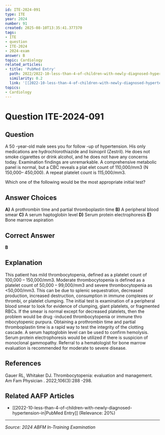 ```yaml
---
id: ITE-2024-091
type: ITE
year: 2024
number: 91
created: 2025-08-10T13:35:41.377370
tags:
- ITE
- question
- ITE-2024
- 2024-exam
answer: B
topic: Cardiology
related_articles:
- title: 'PubMed Entry'
  path: 2022/2022-10-less-than-4-of-children-with-newly-diagnosed-hypertension-in.md
  similarity: 0.2
  link: '[[2022-10-less-than-4-of-children-with-newly-diagnosed-hypertension-in|PubMed Entry]]'
topics:
- Cardiology
---
```


# Question ITE-2024-091

## Question
A 50 -year-old male sees you for follow -up of hypertension. His only medications are 
hydrochlorothiazide and lisinopril (Zestril). He does not smoke cigarettes or drink alcohol, and he 
does not have any concerns today. Examination findings are unremarkable. A comprehensive 
metabolic panel is normal, but a CBC reveals a plat elet count of 110,000/mm3 (N 150,000– 450,000). 
A repeat platelet count is 115,000/mm3. 
 
Which one of the following would be the most appropriate initial test?

## Answer Choices
**A)** A prothrombin time and partial thromboplastin time
**B)** A peripheral blood smear
**C)** A serum haptoglobin level
**D)** Serum protein electrophoresis
**E)** Bone marrow aspiration

## Correct Answer
**B**

## Explanation
This patient has mild thrombocytopenia, defined as a platelet count of 100,000 – 150,000/mm3. Moderate thrombocytopenia is defined as a platelet count of 50,000 – 99,000/mm3 and severe thrombocytopenia as <50,000/mm3. This can be due to splenic sequestration, decreased production, increased destruction, consumption in immune complexes or thrombi, or platelet clumping. The initial test is examination of a peripheral blood smear to look for evidence of clumping, giant platelets, or fragmented RBCs. If the smear is normal except for decreased platelets, then the problem would be drug -induced thrombocytopenia or immune thro mbocytopenic purpura. Obtaining a prothrombin time and partial thromboplastin time is a rapid way to test the integrity of the clotting cascade. A serum haptoglobin level can be used to confirm hemolysis. Serum protein electrophoresis would be utilized if there is suspicion of monoclonal gammopathy. Referral to a hematologist for bone marrow evaluation is recommended for moderate to severe disease.

## References
Gauer RL, Whitaker DJ. Thrombocytopenia: evaluation and management. Am Fam Physician . 2022;106(3):288 -298.

## Related AAFP Articles
- [[2022-10-less-than-4-of-children-with-newly-diagnosed-hypertension-in|PubMed Entry]] (Relevance: 20%)

---
*Source: 2024 ABFM In-Training Examination*